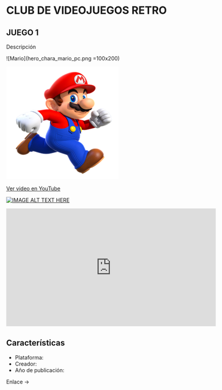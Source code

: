# CLUB DE VIDEOJUEGOS RETRO

## JUEGO 1

Descripción

![Mario](hero_chara_mario_pc.png =100x200)

<img src="hero_chara_mario_pc.png" alt="Imagen de SuperMario" width="300" height="300">

[Ver video en YouTube](https://www.youtube.com/watch?v=ID_VIDEO)

[![IMAGE ALT TEXT HERE](https://img.youtube.com/vi/sgHDIUxR23E?si=0qUFHRNFOB5p0d6B/0.jpg)](https://www.youtube.com/watch?v=sgHDIUxR23E?si=0qUFHRNFOB5p0d6B)

<iframe width="560" height="315" src="https://www.youtube.com/embed/sgHDIUxR23E?si=0qUFHRNFOB5p0d6B" title="YouTube video player" frameborder="0" allow="accelerometer; autoplay; clipboard-write; encrypted-media; gyroscope; picture-in-picture; web-share" referrerpolicy="strict-origin-when-cross-origin" allowfullscreen></iframe>

## Características
- Plataforma:
- Creador:
- Año de publicación:

Enlace -> 
